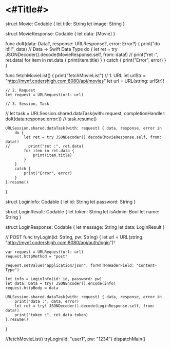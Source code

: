 #  <#Title#>

struct Movie: Codable {
    let title: String
    let image: String
}

struct MovieResponse: Codable {
    let data: [Movie]
}

func doIt(data: Data?, response: URLResponse?, error: Error?) {
    print("do it!!!", data)
    // Data -> Swift Data Type
    do {
        let ret = try JSONDecoder().decode(MovieResponse.self, from: data!)
//        print("ret :", ret.data)
        for item in ret.data {
            print(item.title)
        }
    }
    catch {
        print("Error", error)
    }
}

func fetchMovieList() {
    print("fetchMovieList")
    // 1. URL
    let urlStr = "http://mynf.codershigh.com:8080/api/movies"
    let url = URL(string: urlStr)!
    
    // 2. Request
    let request = URLRequest(url: url)
        
    // 3. Session, Task
//    let task = URLSession.shared.dataTask(with: request, completionHandler: doIt(data:response:error:))
//    task.resume()
    
    URLSession.shared.dataTask(with: request) { data, response, error in
        do {
            let ret = try JSONDecoder().decode(MovieResponse.self, from: data!)
    //        print("ret :", ret.data)
            for item in ret.data {
                print(item.title)
            }
        }
        catch {
            print("Error", error)
        }
    }.resume()
}

struct LoginInfo: Codable {
    let id: String
    let password: String
}

struct LoginResult: Codable {
    let token: String
    let isAdmin: Bool
    let name: String
}

struct LoginResponse: Codable {
    let message: String
    let data: LoginResult
}

// POST
func tryLogin(id: String, pw: String) {
    let url = URL(string: "http://mynf.codershigh.com:8080/api/auth/login")!
    
    var request = URLRequest(url: url)
    request.httpMethod = "post"
    
    request.setValue("application/json", forHTTPHeaderField: "Content-Type")
    
    let info = LoginInfo(id: id, password: pw)
    let data: Data = try! JSONEncoder().encode(info)
    request.httpBody = data
    
    URLSession.shared.dataTask(with: request) { data, response, error in
        print("data :", data, error)
        let ret = try! JSONDecoder().decode(LoginResponse.self, from: data!)
        print("token :", ret.data.token)
    }.resume()
}

//fetchMovieList()
tryLogin(id: "user1", pw: "1234")
dispatchMain()
